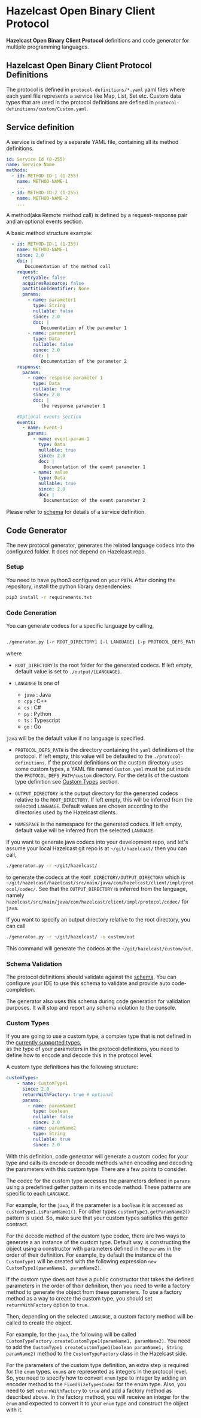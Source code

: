 # Hazelcast Open Binary Client Protocol

**Hazelcast Open Binary Client Protocol** definitions and code generator for multiple programming languages.

## Hazelcast Open Binary Client Protocol Definitions

The protocol is defined in `protocol-definitions/*.yaml` yaml files where each yaml file represents a service like Map, List, Set etc. 
Custom data types that are used in the protocol definitions are defined in `protocol-definitions/custom/Custom.yaml`.

## Service definition

A service is defined by a separate YAML file, containing all its method definitions.

```yaml
id: Service Id (0-255)
name: Service Name
methods:
  - id: METHOD-ID-1 (1-255)
    name: METHOD-NAME-1
    ...
  - id: METHOD-ID-2 (1-255)
    name: METHOD-NAME-2
    ...
```

A method(aka Remote method call) is defined by a request-response pair and an optional events section.

A basic method structure example:

```yaml
  - id: METHOD-ID-1 (1-255)
    name: METHOD-NAME-1
    since: 2.0
    doc: |
       Documentation of the method call
    request:
      retryable: false
      acquiresResource: false
      partitionIdentifier: None
      params:
        - name: parameter1
          type: String
          nullable: false
          since: 2.0
          doc: |
             Documentation of the parameter 1
        - name: parameter1
          type: Data
          nullable: false
          since: 2.0
          doc: |
             Documentation of the parameter 2
    response:
      params:
        - name: response parameter 1
          type: Data
          nullable: true
          since: 2.0
          doc: |
             the response parameter 1

    #Optional events section
    events: 
      - name: Event-1
        params:
          - name: event-param-1
            type: Data
            nullable: true
            since: 2.0
            doc: |
              Documentation of the event parameter 1
          - name: value
            type: Data
            nullable: true
            since: 2.0
            doc: |
              Documentation of the event parameter 2

```

Please refer to [schema](schema/protocol-schema.json) for details of a service definition.

## Code Generator

The new protocol generator, generates the related language codecs into the configured folder. It does not depend on Hazelcast repo.

### Setup

You need to have python3 configured on your `PATH`. After cloning the repository, install the python library dependencies:

```bash
pip3 install -r requirements.txt
```

### Code Generation

You can generate codecs for a specific language by calling,

```bash

./generator.py [-r ROOT_DIRECTORY] [-l LANGUAGE] [-p PROTOCOL_DEFS_PATH] [-o OUTPUT_DIRECTORY] [-n NAMESPACE]

```

where 

* `ROOT_DIRECTORY` is the root folder for the generated codecs. If left empty, default value is set to `./output/[LANGUAGE]`.

* `LANGUAGE` is one of 
    * `java` : Java
    * `cpp` : C++
    * `cs` : C#
    * `py` : Python
    * `ts` : Typescript
    * `go` : Go
     
`java` will be the default value if no language is specified.

* `PROTOCOL_DEFS_PATH` is the directory containing the `yaml` definitions of the protocol. If left empty, 
this value will be defaulted to the `./protocol-definitions`. If the protocol definitions on the custom directory uses
some custom types, a YAML file named `Custom.yaml` must be put inside the `PROTOCOL_DEFS_PATH/custom` directory. 
For the details of the custom type definition see [Custom Types](#custom-types) section.

* `OUTPUT_DIRECTORY` is the output directory for the generated codecs relative to the `ROOT_DIRECTORY`. If left empty,
this will be inferred from the selected `LANGUAGE`. 
Default values are chosen according to the directories used by the Hazelcast clients.

* `NAMESPACE` is the namespace for the generated codecs. If left empty, default value will be inferred from the selected `LANGUAGE`. 

If you want to generate java codecs into your development repo, and let's assume your local Hazelcast git repo is at 
`~/git/hazelcast/` then you can call,

```bash
./generator.py -r ~/git/hazelcast/
```

to generate the codecs at the `ROOT_DIRECTORY/OUTPUT_DIRECTORY` which is `~/git/hazelcast/hazelcast/src/main/java/com/hazelcast/client/impl/protocol/codec/`.
See that the `OUTPUT_DIRECTORY` is inferred from the language, namely `hazelcast/src/main/java/com/hazelcast/client/impl/protocol/codec/` for `java`. 

If you want to specify an output directory relative to the root directory, you can call

```bash
./generator.py -r ~/git/hazelcast/ -o custom/out 
```

This command will generate the codecs at the `~/git/hazelcast/custom/out`.

### Schema Validation

The protocol definitions should validate against the [schema](schema/protocol-schema.json). You can configure your IDE to 
use this schema to validate and provide auto code-completion.

The generator also uses this schema during code generation for validation purposes. It will stop and report any schema violation to the console.

### Custom Types

If you are going to use a custom type, a complex type that is not defined in the [currently supported types](binary/__init__.py),  
as the type of your parameters in the protocol definitions, you need to define how to encode and decode this in the protocol level.

A custom type definitions has the following structure:

```yaml
customTypes:
    - name: CustomType1
      since: 2.0
      returnWithFactory: true # optional
      params:
        - name: paramName1
          type: boolean
          nullable: false
          since: 2.0
        - name: paramName2
          type: String
          nullable: true
          since: 2.0
```

With this definition, code generator will generate a custom codec for your type and 
calls its encode or decode methods when encoding and decoding the parameters with this custom type. 
There are a few points to consider. 

The codec for the custom type accesses the parameters defined in `params` using a 
predefined getter pattern in its encode method. These patterns are specific to each `LANGUAGE`.

For example, for the `java`, if the parameter is a `boolean` it is accessed as `customType1.isParamName1()`.
For other types `customType1.getParamName2()` pattern is used. So, make sure that your custom types satisfies 
this getter contract.

For the decode method of the custom type codec, there are two ways to generate a
an instance of the custom type. Default way is constructing the object using a constructor
with parameters defined in the `params` in the order of their definition. For example, by default
the instance of the `CustomType1` will be created with the following expression `new CustomType1(paramName1, paramName2)`.

If the custom type does not have a public constructor that takes the defined parameters in the order
of their definition, then you need to write a factory method to generate the object from these parameters.
To use a factory method as a way to create the custom type, you should set `returnWithFactory` option to `true`.

Then, depending on the selected `LANGUAGE`, a custom factory method will be called to create the object.

For example, for the `java`, the following will be called `CustomTypeFactory.createCustomType1(paramName1, paramName2)`.
You need to add the `CustomType1 createCustomType1(boolean paramName1, String paramName2)` method to the `CustomTypeFactory` class in the Hazelcast side.

For the parameters of the custom type definition, an extra step is required for the `enum` types. 
`enum`s are represented as integers in the protocol level. So, you need to specify how to convert `enum` type
to integer by adding an encoder method to the `FixedSizeTypesCodec` for the enum type. 
Also, you need to set `returnWithFactory` to `true` and add a factory method as described above. In the factory method,
you will receive an integer for the `enum` and expected to convert it to your `enum` type and construct the object with it.